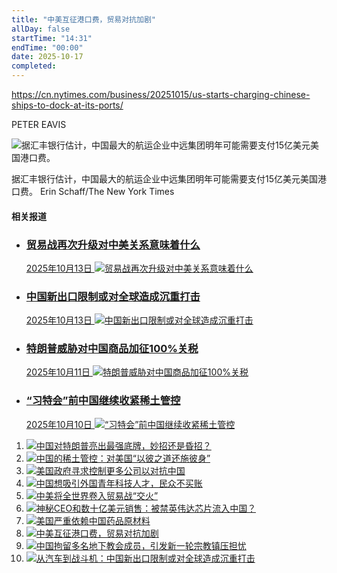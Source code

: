 ```yaml
---
title: "中美互征港口费，贸易对抗加剧"
allDay: false
startTime: "14:31"
endTime: "00:00"
date: 2025-10-17
completed:
---
```


https://cn.nytimes.com/business/20251015/us-starts-charging-chinese-ships-to-dock-at-its-ports/

PETER EAVIS

![据汇丰银行估计，中国最大的航运企业中远集团明年可能需要支付15亿美元美国港口费。](https://static01.nyt.com/images/2025/10/08/multimedia/00biz-chinese-ships-01-bmgh/00biz-chinese-ships-01-bmgh-master1050.jpg)

据汇丰银行估计，中国最大的航运企业中远集团明年可能需要支付15亿美元美国港口费。 Erin Schaff/The New York Times

#### 相关报道

- 	### [贸易战再次升级对中美关系意味着什么](https://cn.nytimes.com/china/20251013/china-trump-tariff-threat/ "贸易战再次升级对中美关系意味着什么")
	[
	2025年10月13日
	![贸易战再次升级对中美关系意味着什么](https://static01.nyt.com/images/2025/10/11/multimedia/11china-us-analysis-01-tchg/11china-us-analysis-01-tchg-thumbLarge-v2.jpg)](https://cn.nytimes.com/china/20251013/china-trump-tariff-threat/ "贸易战再次升级对中美关系意味着什么")
- 	### [中国新出口限制或对全球造成沉重打击](https://cn.nytimes.com/business/20251013/china-rare-earth-export-controls/ "中国新出口限制或对全球造成沉重打击")
	[
	2025年10月13日
	![中国新出口限制或对全球造成沉重打击](https://static01.nyt.com/images/2025/10/12/multimedia/biz-china-export-controls-vmbg/biz-china-export-controls-vmbg-thumbLarge.jpg)](https://cn.nytimes.com/business/20251013/china-rare-earth-export-controls/ "中国新出口限制或对全球造成沉重打击")
- 	### [特朗普威胁对中国商品加征100%关税](https://cn.nytimes.com/usa/20251011/trump-xi-china-tariffs-rare-earth/ "特朗普威胁对中国商品加征100%关税")
	[
	2025年10月11日
	![特朗普威胁对中国商品加征100%关税](https://static01.nyt.com/images/2025/10/10/multimedia/10trump-news-china-topart-zkfh/10trump-news-china-topart-zkfh-thumbLarge.jpg)](https://cn.nytimes.com/usa/20251011/trump-xi-china-tariffs-rare-earth/ "特朗普威胁对中国商品加征100%关税")
- 	### [“习特会”前中国继续收紧稀土管控](https://cn.nytimes.com/business/20251010/china-rare-earth-exports/ "“习特会”前中国继续收紧稀土管控")
	[
	2025年10月10日
	![“习特会”前中国继续收紧稀土管控](https://static01.nyt.com/images/2025/10/09/multimedia/09Biz-China-Rare-Earths-jcqp/09Biz-China-Rare-Earths-jcqp-thumbLarge.jpg)](https://cn.nytimes.com/business/20251010/china-rare-earth-exports/ "“习特会”前中国继续收紧稀土管控")

1. [![中国对特朗普亮出最强底牌，妙招还是昏招？](https://static01.nyt.com/images/2025/10/15/multimedia/15int-china-us-analysis-btqc/15int-china-us-analysis-btqc-thumbLarge.jpg)](https://cn.nytimes.com/china/20251016/china-trump-tariffs/?utm_source=top10-in-article&utm_medium=articlepage&utm_campaign=web)
2. [![中国的稀土管控：对美国“以彼之道还施彼身”](https://static01.nyt.com/images/2025/10/16/multimedia/DC-CHINA-CHIPWAR-06-thqm/DC-CHINA-CHIPWAR-06-thqm-thumbLarge.jpg)](https://cn.nytimes.com/asia-pacific/20251016/china-rare-earths-supply-chain/?utm_source=top10-in-article&utm_medium=articlepage&utm_campaign=web)
3. [![美国政府寻求控制更多公司以对抗中国](https://static01.nyt.com/images/2025/10/15/multimedia/15dc-bessent-01-jfwp/15dc-bessent-01-jfwp-thumbLarge.jpg)](https://cn.nytimes.com/business/20251016/us-government-companies-china/?utm_source=top10-in-article&utm_medium=articlepage&utm_campaign=web)
4. [![中国想吸引外国青年科技人才，民众不买账](https://static01.nyt.com/images/2025/10/08/multimedia/00china-visa-backlash-01-kfbh/00china-visa-backlash-01-kfbh-thumbLarge.jpg)](https://cn.nytimes.com/china/20251015/china-stem-visa-racist-backlash/?utm_source=top10-in-article&utm_medium=articlepage&utm_campaign=web)
5. [![中美将全世界卷入贸易战“交火”](https://static01.nyt.com/images/2025/10/14/multimedia/14biz-trade-analysis-01-tpjh/14biz-trade-analysis-01-tpjh-thumbLarge.jpg)](https://cn.nytimes.com/business/20251015/us-china-trade-tariffs-global-economy/?utm_source=top10-in-article&utm_medium=articlepage&utm_campaign=web)
6. [![神秘CEO和数十亿美元销售：被禁英伟达芯片流入中国？](https://static01.nyt.com/images/2025/10/10/multimedia/10biz-nvidia-megaspeed-1-02-jqtg/biz-nvidia-megaspeed-1-02-jqtg-thumbLarge.jpg)](https://cn.nytimes.com/business/20251016/nvidia-chips-china-megaspeed/?utm_source=top10-in-article&utm_medium=articlepage&utm_campaign=web)
7. [![美国严重依赖中国药品原材料](https://static01.nyt.com/images/2025/10/15/multimedia/15hs-china-drugs-tklf/15hs-china-drugs-tklf-thumbLarge.jpg)](https://cn.nytimes.com/usa/20251016/us-drugs-china-production/?utm_source=top10-in-article&utm_medium=articlepage&utm_campaign=web)
8. [![中美互征港口费，贸易对抗加剧](https://static01.nyt.com/images/2025/10/08/multimedia/00biz-chinese-ships-01-bmgh/00biz-chinese-ships-01-bmgh-thumbLarge.jpg)](https://cn.nytimes.com/business/20251015/us-starts-charging-chinese-ships-to-dock-at-its-ports/?utm_source=top10-in-article&utm_medium=articlepage&utm_campaign=web)
9. [![中国拘留多名地下教会成员，引发新一轮宗教镇压担忧](https://static01.nyt.com/images/2025/10/12/multimedia/12int-china-pastor-glvb/12int-china-pastor-glvb-thumbLarge.jpg)](https://cn.nytimes.com/china/20251013/china-church-pastor-detained/?utm_source=top10-in-article&utm_medium=articlepage&utm_campaign=web)
10. [![从汽车到战斗机：中国新出口限制或对全球造成沉重打击](https://static01.nyt.com/images/2025/10/12/multimedia/biz-china-export-controls-vmbg/biz-china-export-controls-vmbg-thumbLarge.jpg)](https://cn.nytimes.com/business/20251013/china-rare-earth-export-controls/?utm_source=top10-in-article&utm_medium=articlepage&utm_campaign=web)